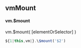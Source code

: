 ## vmMount
#### vm.$mount
vm.$mount( [elementOrSelector] )
```javascript
${1|this,vm|}.\$mount('$2')
```